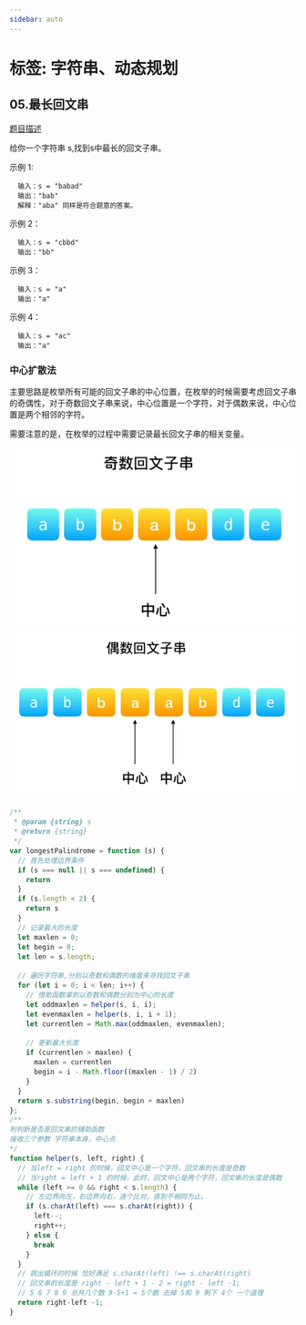 ```yaml
---
sidebar: auto
---
```


# 标签: 字符串、动态规划

## 05.最长回文串

[题目描述](https://leetcode-cn.com/problems/longest-palindromic-substring/)

给你一个字符串 s,找到s中最长的回文子串。

示例 1:
```
  输入：s = "babad"
  输出："bab"
  解释："aba" 同样是符合题意的答案。
```

示例 2：
```
  输入：s = "cbbd"
  输出："bb"
```

示例 3：
```
  输入：s = "a"
  输出："a"
```

示例 4：
```
  输入：s = "ac"
  输出："a"
```
### 中心扩散法

主要思路是枚举所有可能的回文子串的中心位置，在枚举的时候需要考虑回文子串的奇偶性，对于奇数回文子串来说，中心位置是一个字符，对于偶数来说，中心位置是两个相邻的字符。

需要注意的是，在枚举的过程中需要记录最长回文子串的相关变量。

![奇数](./../../images/leetcode/05/01.png)
![偶数](./../../images/leetcode/05/02.png)

```js
/**
 * @param {string} s
 * @return {string}
 */
var longestPalindrome = function (s) {
  // 首先处理边界条件
  if (s === null || s === undefined) {
    return
  }
  if (s.length < 2) {
    return s
  }
  // 记录最大的长度
  let maxlen = 0;
  let begin = 0;
  let len = s.length;

  // 遍历字符串,分别以奇数和偶数的维度来寻找回文子串
  for (let i = 0; i < len; i++) {
    // 借助函数拿到以奇数和偶数分别为中心的长度
    let oddmaxlen = helper(s, i, i);
    let evenmaxlen = helper(s, i, i + 1);
    let currentlen = Math.max(oddmaxlen, evenmaxlen);

    // 更新最大长度
    if (currentlen > maxlen) {
      maxlen = currentlen
      begin = i - Math.floor((maxlen - 1) / 2)
    }
  }
  return s.substring(begin, begin + maxlen)
};
/**
判判断是否是回文串的辅助函数
接收三个参数 字符串本身，中心点
*/
function helper(s, left, right) {
  // 当left = right 的时候，回文中心是一个字符，回文串的长度是奇数
  // 当right = left + 1 的时候，此时，回文中心是两个字符，回文串的长度是偶数
  while (left >= 0 && right < s.length) {
    // 左边界向左，右边界向右，逐个比对，直到不相同为止。
    if (s.charAt(left) === s.charAt(right)) {
      left--;
      right++;
    } else {
      break
    }
  }
  // 跳出循环的时候 恰好满足 s.charAt(left) !== s.charAt(right)
  // 回文串的长度是 right - left + 1 - 2 = right - left -1;
  // 5 6 7 8 9 总共几个数 9-5+1 = 5个数 去掉 5和 9 剩下 4个 一个道理
  return right-left -1;
}
```

